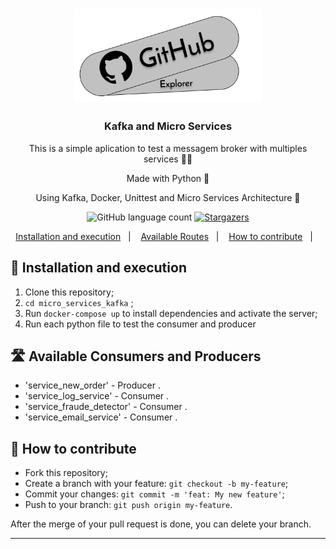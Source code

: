 <h1 align="center">
      <img alt="Fastfeet" title="Fastfeet" src=".github/logo.png" width="300px" />
</h1>

<h3 align="center">
  Kafka and Micro Services
</h3>

<p align="center">This is a simple aplication to test a messagem broker with multiples services 👨‍💻</p>

<p align="center">Made with Python 🚀</p>
<p align="center">Using Kafka, Docker, Unittest and Micro Services Architecture 🚀</p>

<p align="center">
  <img alt="GitHub language count" src="https://img.shields.io/github/languages/count/Lgdev07/micro_services_kafka?color=%2304D361">

  <a href="https://github.com/Lgdev07/micro_services_kafka/stargazers">
    <img alt="Stargazers" src="https://img.shields.io/github/stars/Lgdev07/micro_services_kafka?style=social">
  </a>
</p>

<p align="center">
  <a href="#-instalation-and-execution">Installation and execution</a>&nbsp;&nbsp;&nbsp;|&nbsp;&nbsp;&nbsp;
  <a href="#-available-routes">Available Routes</a>&nbsp;&nbsp;&nbsp;|&nbsp;&nbsp;&nbsp;
  <a href="#-how-to-contribute">How to contribute</a>&nbsp;&nbsp;&nbsp;|&nbsp;&nbsp;&nbsp;
</p>

## 🎉 Installation and execution

1. Clone this repository;
2. `cd micro_services_kafka` ;
3. Run `docker-compose up` to install dependencies and activate the server;
4. Run each python file to test the consumer and producer

## 🛣️ Available Consumers and Producers

- 'service_new_order' - Producer .
- 'service_log_service' - Consumer .
- 'service_fraude_detector' - Consumer .
- 'service_email_service' - Consumer .

## 🤔 How to contribute

- Fork this repository;
- Create a branch with your feature: `git checkout -b my-feature`;
- Commit your changes: `git commit -m 'feat: My new feature'`;
- Push to your branch: `git push origin my-feature`.

After the merge of your pull request is done, you can delete your branch.

---

